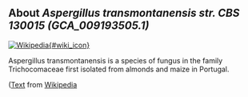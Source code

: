 
About *Aspergillus transmontanensis str. CBS 130015 (GCA\_009193505.1)* 
--------------------------------------------------------------

[![Wikipedia](/img/wikipedia_logo_v2_en.png){#wiki_icon}](http://en.wikipedia.org/wiki/Aspergillus_transmontanensis)

Aspergillus transmontanensis is a species of fungus in the family Trichocomaceae
first isolated from almonds and maize in Portugal.

([Text](http://en.wikipedia.org/wiki/Aspergillus_transmontanensis) from [Wikipedia](http://en.wikipedia.org/) 

